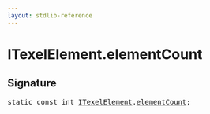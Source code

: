 ```yaml
---
layout: stdlib-reference
---
```


# ITexelElement.elementCount

## Signature
<pre>
<span class='code_keyword'>static</span> <span class='code_keyword'>const</span> <span class="code_keyword">int</span> <a href="../index.html" class="code_type">ITexelElement</a>.<a href=".html" class="code_var">elementCount</a>;
</pre>

